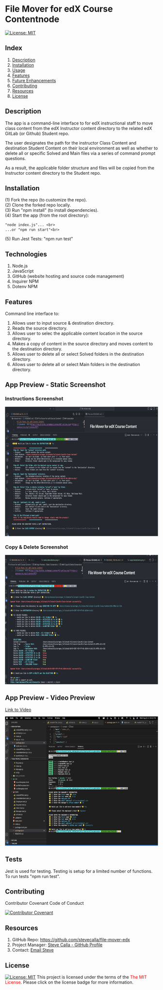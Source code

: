# File Mover for edX Course Contentnode 
[![License:  MIT](https://img.shields.io/badge/License-MIT-yellow.svg)](https://opensource.org/licenses/MIT)

## Index

1. [Description](#description)
2. [Installation](#installation)
3. [Usage](#usage)
4. [Features](#features)
5. [Future Enhancements](#future-enhancements)
6. [Contributing](#contributing)
7. [Resources](#resources)
8. [License](#license)

## Description


The app is a command-line interface to for edX instructional staff to move class content from the edX Instructor content directory to the related edX GitLab (or Github) Student repo. 

The user designates the path for the instructor Class Content and destination Student Content on their local environment as well as whether to delete all or specific Solved and Main files via a series of command prompt questions. 

As a result, the applicable folder structure and files will be copied from the Instructor content directory to the Student repo.


## Installation

(1) Fork the repo (to customize the repo).<br>
(2) Clone the forked repo locally.<br>
(3) Run "npm install" (to install dependencies).<br>
(4) Start the app (from the root directory):

    "node index.js"... <br>
    ...or "npm run start"<br>

(5) Run Jest Tests: "npm run test"

## Technologies

1. Node.js
2. JavaScript
3. GitHub (website hosting and source code management)
4. Inquirer NPM
5. Dotenv NPM

## Features

Command line interface to:

1. Allows user to input source & destination directory.
2. Reads the source directory. 
3. Allows user to selec the applicable content location in the source directory.
4. Makes a copy of content in the source directory and moves content to the destination directory.
5. Allows user to delete all or select Solved folders in the destination directory.
6. Allows user to delete all or select Main folders in the destination directory.

## App Preview - Static Screenshot

### Instructions Screenshot
<img alt="" src="./dist/images/instructionsDemo.png" width="100%" height="425"/>

### Copy & Delete Screenshot
<img alt="" src="./dist/images/copyDeleteDemo.png" width="100%" height="425"/>


## App Preview - Video Preview 
[Link to Video](https://www.youtube.com/watch?v=_hr9SKZC5Rc&feature=youtu.be)

<img alt="" src="./dist/images/app-video-demo.gif" width="100%" height="425"/>

## Tests

Jest is used for testing. Testing is setup for a limited number of functions. To run tests "npm run test".

## Contributing

Contributor Covenant Code of Conduct

[![Contributor Covenant](https://img.shields.io/badge/Contributor%20Covenant-2.1-4baaaa.svg)](https://www.contributor-covenant.org/version/2/1/code_of_conduct/code_of_conduct.md)

<!-- DELETE THIS SECTION FOR THE FINAL README. For more information on example contribution guidelines please see the links below.

1. Contributor Convent: [Information](https://www.contributor-covenant.org/)
2. Contributor Covenant Code of Conduct: [Markdown File](hhttps://www.contributor-covenant.org/version/2/1/code_of_conduct/code_of_conduct.md)
-->

## Resources

1. GitHub Repo: <https://github.com/stevecalla/file-mover-edx>
2. Project Manager: [Steve Calla - GitHub Profile](https://github.com/stevecalla)
3. Contact: [Email Steve](mailto:callasteven@gmail.com)

## License 

[![License:  MIT](https://img.shields.io/badge/License-MIT-yellow.svg)](https://opensource.org/licenses/MIT)
This project is licensed under the terms of the <span style="color:red">The MIT License</span>. Please click on the license badge for more information.

<!-- DELETE THIS SECTION FOR THE FINAL README. Per Github, you are under no obligation to choose a license. However, without a license, the default copyright laws apply, meaning that you retain all rights to your source code and no one may reproduce, distribute, or create derivative works from your work. If you're creating an open source project, we strongly encourage you to include an open source license. The Open Source Guide provides additional guidance on choosing the correct license for your project. SEE THE FOLLOWING LINKS FOR MORE INFORMATION:

1. GitHub: [Licensing a repository](https://docs.github.com/en/repositories/managing-your-repositorys-settings-and-features/customizing-your-repository/licensing-a-repository)
2. Open Source Guide: [To Choose A License](https://choosealicense.com/)
-->

<!-- OTHER SECTIONS IF YOU LIKE
## Technologies

1. HTML
2. CSS
3. JavaScript
4. GitHub (website hosting and source code management)
5. TBD
6. TBD

### 3rd Party Application Programming Interfaces

1. [TBD](https://TBD)
2. [TBD](https://TBD)
3. [TBD](https://TBD)

### Dependencies

1. [VS Code Live Server](https://ritwickdey.github.io/vscode-live-server/)

## Collaborators

1. FIRST & LAST NAME: [Github LINK](https://github.com/<Github user name>/)
2. FIRST & LAST NAME: [Github LINK](https://github.com/<Github user name>/)
3. FIRST & LAST NAME: [Github LINK](https://github.com/<Github user name>/)

## Resources

1. GitHub Repo: <https://github.com/tbd/tbd>
2. GitHub Hosted URL: <https://tbd.tbd.com/tbd>

## Future Enhancements

This app can be enhanced by (a) creating the ability to add multiple teams with functionality to switch between teams on the webpage, (b) ability to add a team name and mission, (c) provide more or custom detail about each team member such as the ability to upload a photo, add pronouns, add fun facts, add a phone number and more, (d) the ability to add or delete team members (which can now be done but it's a complete re-build rather than amending the current team), (e) the abiility to modify team member information on the website or from the command line, (f) the ability to customize the page with team colors, icons or other team specific/brand details and (f) more.
<!-- 
1. TBD
2. TBD
3. TBD
-->
